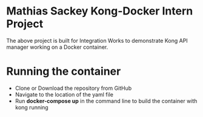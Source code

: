 # Mathias Sackey Kong-Docker Intern Project
The above project is built for Integration Works to demonstrate Kong API manager working on a Docker container.

# Running the container
- Clone or Download the repository from GitHub
- Navigate to the location of the yaml file
- Run **docker-compose up** in the command line to build the container with kong running



